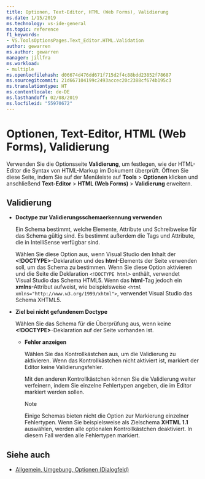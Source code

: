 ```yaml
---
title: Optionen, Text-Editor, HTML (Web Forms), Validierung
ms.date: 1/15/2019
ms.technology: vs-ide-general
ms.topic: reference
f1_keywords:
- VS.ToolsOptionsPages.Text_Editor.HTML.Validation
author: gewarren
ms.author: gewarren
manager: jillfra
ms.workload:
- multiple
ms.openlocfilehash: d06674d476dd671f715d2f4c88bdd23852f78687
ms.sourcegitcommit: 21d667104199c2493accec20c2388cf674b195c3
ms.translationtype: HT
ms.contentlocale: de-DE
ms.lasthandoff: 02/08/2019
ms.locfileid: "55970672"
---
```

# <a name="options-text-editor-html-web-forms-validation"></a>Optionen, Text-Editor, HTML (Web Forms), Validierung

Verwenden Sie die Optionsseite **Validierung**, um festlegen, wie der HTML-Editor die Syntax von HTML-Markup im Dokument überprüft. Öffnen Sie diese Seite, indem Sie auf der Menüleiste auf **Tools** > **Optionen** klicken und anschließend **Text-Editor** > **HTML (Web Forms)** > **Validierung** erweitern.

## <a name="validation"></a>Validierung

- **Doctype zur Validierungsschemaerkennung verwenden**

   Ein Schema bestimmt, welche Elemente, Attribute und Schreibweise für das Schema gültig sind. Es bestimmt außerdem die Tags und Attribute, die in IntelliSense verfügbar sind.

   Wählen Sie diese Option aus, wenn Visual Studio den Inhalt der **<!DOCTYPE>**-Deklaration und des **html**-Elements der Seite verwenden soll, um das Schema zu bestimmen. Wenn Sie diese Option aktivieren und die Seite die Deklaration `<!DOCTYPE html>` enthält, verwendet Visual Studio das Schema HTML5. Wenn das **html**-Tag jedoch ein **xmlns**-Attribut aufweist, wie beispielsweise `<html xmlns="http://www.w3.org/1999/xhtml">`, verwendet Visual Studio das Schema XHTML5.

- **Ziel bei nicht gefundenem Doctype**

   Wählen Sie das Schema für die Überprüfung aus, wenn keine **<!DOCTYPE>**-Deklaration auf der Seite vorhanden ist.

  - **Fehler anzeigen**

     Wählen Sie das Kontrollkästchen aus, um die Validierung zu aktivieren. Wenn das Kontrollkästchen nicht aktiviert ist, markiert der Editor keine Validierungsfehler.

     Mit den anderen Kontrollkästchen können Sie die Validierung weiter verfeinern, indem Sie einzelne Fehlertypen angeben, die im Editor markiert werden sollen.

     > [!NOTE]
     > Einige Schemas bieten nicht die Option zur Markierung einzelner Fehlertypen. Wenn Sie beispielsweise als Zielschema **XHTML 1.1** auswählen, werden alle optionalen Kontrollkästchen deaktiviert. In diesem Fall werden alle Fehlertypen markiert.

## <a name="see-also"></a>Siehe auch

- [Allgemein, Umgebung, Optionen (Dialogfeld)](../../ide/reference/general-environment-options-dialog-box.md)